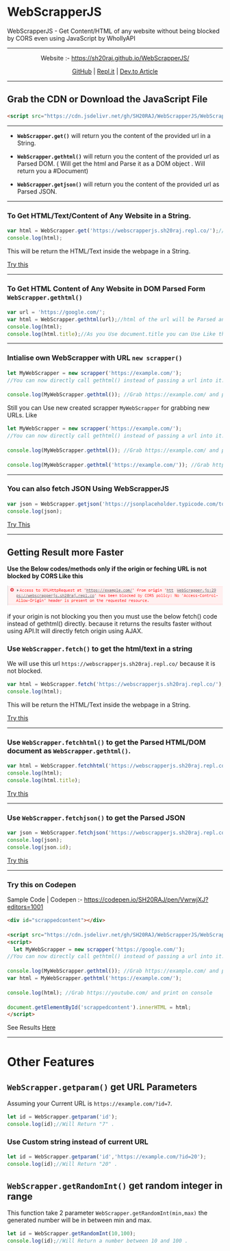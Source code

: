 # WebScrapperJS
WebScrapperJS - Get Content/HTML of any website without being blocked by CORS even using JavaScript by WhollyAPI 

---
<center>
Website :- <a href="https://sh20raj.github.io/WebScrapperJS/"> https://sh20raj.github.io/WebScrapperJS/ </a> 

<a href="https://github.com/SH20RAJ/WebScrapperJS/">GitHub</a>  | <a href="https://replit.com/@SH20RAJ/WebScrapperJS/">Repl.it</a> | <a href="https://dev.to/sh20raj/webscrapperjs-get-contenthtml-of-any-website-without-being-blocked-by-cors-even-using-javascript-by-whollyapi-42l7">Dev.to Article</a>

</center>

---

## Grab the CDN or Download the JavaScript File

```html
<script src="https://cdn.jsdelivr.net/gh/SH20RAJ/WebScrapperJS/WebScrapper.min.js" ></script>
```
---

- **`WebScrapper.get()`** will return you the content of the provided url in a String. 

- **`WebScrapper.gethtml()`** will return you the content of the provided url as Parsed DOM. ( Will get the html and Parse it as a DOM object . Will return you a #Document)

- **`WebScrapper.getjson()`** will return you the content of the provided url as Parsed JSON.

---

### To Get HTML/Text/Content of Any Website in a String.

```javascript
var html = WebScrapper.get('https://webscrapperjs.sh20raj.repl.co/');//This will be return the HTML/Text inside the webpage in a String.
console.log(html);
```
This will be return the HTML/Text inside the webpage in a String.

<a href="https://jsfiddle.net/sh20raj/sbxjfv0c/">Try this</a>

---


### To Get HTML Content of Any Website in DOM Parsed Form `WebScrapper.gethtml()` 
```javascript
var url = 'https://google.com/';
var html = WebScrapper.gethtml(url);//html of the url will be Parsed and stored in this variable
console.log(html);
console.log(html.title);//As you Use document.title you can Use Like this to get the title.
```

---

### Intialise own WebScrapper with URL `new scrapper()`
```javascript
let MyWebScrapper = new scrapper('https://example.com/');
//You can now directly call gethtml() instead of passing a url into it.

console.log(MyWebScrapper.gethtml()); //Grab https://example.com/ and print on console

```

Still you can Use new created scrapper `MyWebScrapper` for grabbing new URLs. Like

```javascript
let MyWebScrapper = new scrapper('https://example.com/');
//You can now directly call gethtml() instead of passing a url into it.

console.log(MyWebScrapper.gethtml()); //Grab https://example.com/ and print on console

console.log(MyWebScrapper.gethtml('https://example.com/')); //Grab https://youtube.com/ and print on console

```

---
### You can also fetch JSON Using WebScrapperJS 
```javascript
var json = WebScrapper.getjson('https://jsonplaceholder.typicode.com/todos/1');//Return result direct in json format
console.log(json);
```
<a href="https://jsfiddle.net/sh20raj/voty4xpr/">Try This</a>

---
## Getting Result more Faster

**Use the Below codes/methods only if the origin or feching URL is not blocked by CORS Like this**

![cors preview](cors.PNG)

if your origin is not blocking you then you must use the below fetch() code instead of gethtml() directly.
because it returns the results faster without using API.It will directly fetch origin using AJAX.

### Use `WebScrapper.fetch()`  to get the html/text in a string

We will use this url `https://webscrapperjs.sh20raj.repl.co/` because it is not blocked.

```javascript
var html = WebScrapper.fetch('https://webscrapperjs.sh20raj.repl.co/');//This will be return the HTML/Text inside the webpage a string.
console.log(html);
```
This will be return the HTML/Text inside the webpage in a String.

<a href="https://jsfiddle.net/sh20raj/sbxjfv0c/">Try this</a>

---

### Use `WebScrapper.fetchhtml()`  to get the Parsed HTML/DOM document as `WebScrapper.gethtml()`.

```javascript
var html = WebScrapper.fetchhtml('https://webscrapperjs.sh20raj.repl.co/');//This will be return the Parsed HTML inside the webpage. 
console.log(html);
console.log(html.title);
```
<a href="https://jsfiddle.net/sh20raj/8fc2u1nj/">Try this</a>

---

### Use `WebScrapper.fetchjson()`  to get the Parsed JSON

```javascript
var json = WebScrapper.fetchjson('https://webscrapperjs.sh20raj.repl.co/sample.json');//This will be return the JSON inside the webpage. 
console.log(json);
console.log(json.id);
```
<a href="https://jsfiddle.net/sh20raj/okuLswtg/">Try this</a>

---

### Try this on Codepen

Sample Code | Codepen :- <a href="https://codepen.io/SH20RAJ/pen/VwrwjXJ?editors=1001">https://codepen.io/SH20RAJ/pen/VwrwjXJ?editors=1001</a>

```html
<div id="scrappedcontent"></div>

<script src="https://cdn.jsdelivr.net/gh/SH20RAJ/WebScrapperJS/WebScrapper.min.js" ></script> 
<script>
  let MyWebScrapper = new scrapper('https://google.com/');
//You can now directly call gethtml() instead of passing a url into it.

console.log(MyWebScrapper.gethtml()); //Grab https://example.com/ and print on console
var html = MyWebScrapper.gethtml('https://example.com/');
  
console.log(html); //Grab https://youtube.com/ and print on console
  
document.getElementById('scrappedcontent').innerHTML = html;
</script>
```

See Results <a href="https://codepen.io/SH20RAJ/pen/VwrwjXJ?editors=1001">Here</a> 

---

# Other Features

## `WebScrapper.getparam()` get URL Parameters

Assuming your Current URL is `https://example.com/?id=7`.
```javascript
let id = WebScrapper.getparam('id');
console.log(id);//Will Return "7" .

```

### Use Custom string instead of current URL

```javascript
let id = WebScrapper.getparam('id','https://example.com/?id=20');
console.log(id);//Will Return "20" .

```

## `WebScrapper.getRandomInt()` get random integer in range

This function take 2 parameter `WebScrapper.getRandomInt(min,max)` the generated number will be in between min and max.
```javascript
let id = WebScrapper.getRandomInt(10,100);
console.log(id);//Will Return a number between 10 and 100 .

```
